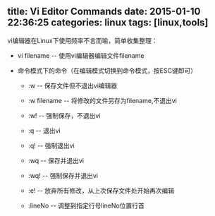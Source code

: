 title: Vi Editor Commands
date: 2015-01-10 22:36:25
categories: linux
tags: [linux,tools]
---
vi编辑器在Linux下使用频率不言而喻，简单收集整理：

- vi filename -- 使用vi编辑器编辑文件filename

- 命令模式下的命令（在编辑模式切换到命令模式，按ESC键即可）

	- :w -- 保存文件但不退出vi编辑器
	- :w filename -- 将修改的文件另存为filename,不退出vi
	- :w! -- 强制保存，不退出vi
	- :q -- 退出vi
	- :q! -- 强制退出vi
	- :wq -- 保存并退出vi 
	- :wq! -- 强制保存并退出vi
	- :e! -- 放弃所有修改，从上次保存文件处开始再次编辑


	- :lineNo -- 调整到指定行号lineNo位置行首
	 
